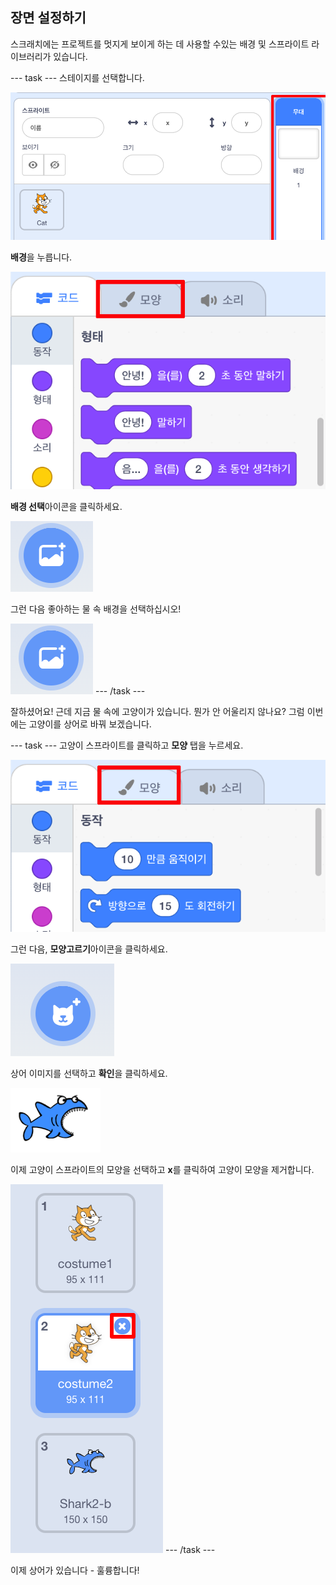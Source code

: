## 장면 설정하기

스크래치에는 프로젝트를 멋지게 보이게 하는 데 사용할 수있는 배경 및 스프라이트 라이브러리가 있습니다.

--- task --- 스테이지를 선택합니다.

![스테이지 설정](images/looksSelectStage.png)

**배경**을 누릅니다.

![배경 탭](images/looksBackdrops.png)

**배경 선택**아이콘을 클릭하세요.

![배경 선택 아이콘](images/looksChooseBg.png)

그런 다음 좋아하는 물 속 배경을 선택하십시오!

![물 속 배경](images/looksChooseBg.png) --- /task ---

잘하셨어요! 근데 지금 물 속에 고양이가 있습니다. 뭔가 안 어울리지 않나요? 그럼 이번에는 고양이를 상어로 바꿔 보겠습니다.

--- task --- 고양이 스프라이트를 클릭하고 **모양** 탭을 누르세요.

![](images/cool2.png)

그런 다음, **모양고르기**아이콘을 클릭하세요.

![](images/cool3.png)

상어 이미지를 선택하고 **확인**을 클릭하세요.

![상어 모양](images/looksShark.png)

이제 고양이 스프라이트의 모양을 선택하고 **x**를 클릭하여 고양이 모양을 제거합니다.

![](images/coolDeleteCostumes.png) --- /task ---

이제 상어가 있습니다 - 훌륭합니다!